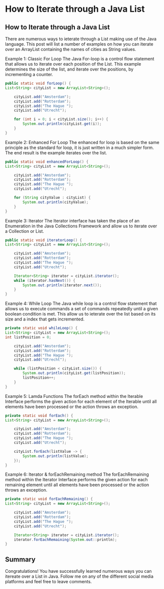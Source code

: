 # How to Iterate through a Java List

## How to Iterate through a Java List

There are numerous ways to ieterate through a List making use of the Java language. This post will list a number of examples on how you can iterate over an ArrayList containing the names of cities as String values.

Example 1: Classic For Loop
The Java For-loop is a control flow statement that allows us to iterate over each position of the List. This example determines the size of the list, and iterate over the positions, by incrementing a counter.

```java
public static void forLoop() {
List<String> cityList = new ArrayList<String>();

    cityList.add("Amsterdam");
    cityList.add("Rotterdam");
    cityList.add("The Hague ");
    cityList.add("Utrecht");

    for (int i = 0; i < cityList.size(); i++) {
        System.out.println(cityList.get(i));
    }
}
```

Example 2: Enhanced For Loop
The enhanced for loop is based on the same principle as the standard for loop, it is just written in a much simpler form. The end result is the example iterates over the list.
```java
public static void enhancedForLoop() {
List<String> cityList = new ArrayList<String>();

    cityList.add("Amsterdam");
    cityList.add("Rotterdam");
    cityList.add("The Hague ");
    cityList.add("Utrecht");

    for (String cityValue : cityList) {
        System.out.println(cityValue);
    }
}
```

Example 3: Iterator
The Iterator interface has taken the place of an Enumeration in the Java Collections Framework and allow us to iterate over a Collection or List.
```java
public static void iteratorLoop() {
List<String> cityList = new ArrayList<String>();

    cityList.add("Amsterdam");
    cityList.add("Rotterdam");
    cityList.add("The Hague ");
    cityList.add("Utrecht");

    Iterator<String> iterator = cityList.iterator();
    while (iterator.hasNext()) {
        System.out.println(iterator.next());
    }
}
```

Example 4: While Loop
The Java while loop is a control flow statement that allows us to execute commands a set of commands repeatedly until a given boolean condition is met. This allow us to ieterate over the list based on its size and a index that gets incremented.

```java
private static void whileLoop() {
List<String> cityList = new ArrayList<String>();
int listPosition = 0;

    cityList.add("Amsterdam");
    cityList.add("Rotterdam");
    cityList.add("The Hague ");
    cityList.add("Utrecht");

    while (listPosition < cityList.size()) {
        System.out.println(cityList.get(listPosition));
        listPosition++;
    }
}
```

Example 5: Lamda Functions
The forEach method within the Iterable Interface performs the given action for each element of the Iterable until all elements have been processed or the action throws an exception.


```java
private static void forEach() {
List<String> cityList = new ArrayList<String>();

    cityList.add("Amsterdam");
    cityList.add("Rotterdam");
    cityList.add("The Hague ");
    cityList.add("Utrecht");

    cityList.forEach(listValue -> {
        System.out.println(listValue);
    });
}
```

Example 6: Iterator & forEachRemaining method
The forEachRemaining method within the Iterator Interface performs the given action for each remaining element until all elements have been processed or the action throws an exception.

```java
private static void forEachRemaining() {
List<String> cityList = new ArrayList<String>();

    cityList.add("Amsterdam");
    cityList.add("Rotterdam");
    cityList.add("The Hague ");
    cityList.add("Utrecht");

    Iterator<String> iterator = cityList.iterator();
    iterator.forEachRemaining(System.out::println);
}
```

## Summary

Congratulations! You have successfully learned numerous ways you can itereate over a List in Java. Follow me on any of the different social media platforms and feel free to leave comments.